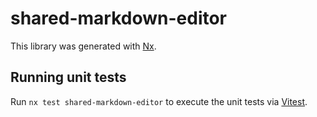 # shared-markdown-editor

This library was generated with [Nx](https://nx.dev).

## Running unit tests

Run `nx test shared-markdown-editor` to execute the unit tests via [Vitest](https://vitest.dev/).
